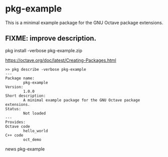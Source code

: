 # pkg-example

This is a minimal example package for the GNU Octave package extensions.

## FIXME: improve description.

pkg install -verbose pkg-example.zip

https://octave.org/doc/latest/Creating-Packages.html

```
>> pkg describe -verbose pkg-example
---
Package name:
        pkg-example
Version:
        1.0.0
Short description:
        A minimal example package for the GNU Octave package extensions.
Status:
        Not loaded
---
Provides:
Octave code
        hello_world
C++ code
        oct_demo
```

news pkg-example